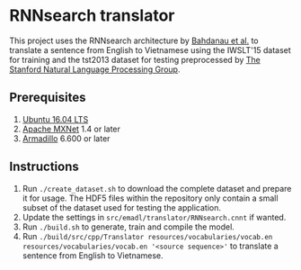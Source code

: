 <!-- (c) https://github.com/MontiCore/monticore -->
# RNNsearch translator
This project uses the RNNsearch architecture by [Bahdanau et al.](https://arxiv.org/abs/1409.0473) to translate a sentence from English to Vietnamese using the IWSLT'15 dataset for training and the tst2013 dataset for testing preprocessed by [The Stanford Natural Language Processing Group](https://nlp.stanford.edu/projects/nmt/).

## Prerequisites
1. [Ubuntu 16.04 LTS](http://releases.ubuntu.com/16.04/)
2. [Apache MXNet](https://mxnet.apache.org/get_started/ubuntu_setup) 1.4 or later
3. [Armadillo](http://arma.sourceforge.net/download.html) 6.600 or later

## Instructions
1. Run `./create_dataset.sh` to download the complete dataset and prepare it for usage. The HDF5 files within the repository only contain a small subset of the dataset used for testing the application.
2. Update the settings in `src/emadl/translator/RNNsearch.cnnt` if wanted.
3. Run `./build.sh` to generate, train and compile the model.
4. Run `./build/src/cpp/Translator resources/vocabularies/vocab.en resources/vocabularies/vocab.en '<source sequence>'` to translate a sentence from English to Vietnamese.
